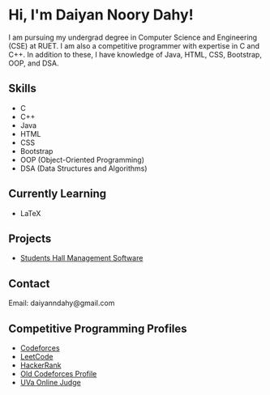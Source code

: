 <!DOCTYPE html>
<html lang="en">
<head>
    <meta charset="UTF-8">
    <meta name="viewport" content="width=device-width, initial-scale=1.0">
    <title>Daiyan Noory Dahy's GitHub Profile</title>
</head>
<body>

<h1>Hi, I'm Daiyan Noory Dahy!</h1>
<p>
    I am pursuing my undergrad degree in Computer Science and Engineering (CSE) at RUET.
    I am also a competitive programmer with expertise in C and C++. 
    In addition to these, I have knowledge of Java, HTML, CSS, Bootstrap, OOP, and DSA.
</p>

<h2>Skills</h2>
<ul>
    <li>C</li>
    <li>C++</li>
    <li>Java</li>
    <li>HTML</li>
    <li>CSS</li>
    <li>Bootstrap</li>
    <li>OOP (Object-Oriented Programming)</li>
    <li>DSA (Data Structures and Algorithms)</li>
</ul>

<h2>Currently Learning</h2>
<ul>
    <li>LaTeX</li>
</ul>

<h2>Projects</h2>
<ul>
    <li><a href="https://github.com/DaiyanNDahy/CSE2100" target="_blank">Students Hall Management Software</a></li>
</ul>

<h2>Contact</h2>
<p>Email: daiyanndahy@gmail.com</p>

<h2>Competitive Programming Profiles</h2>
<ul>
    <li><a href="https://codeforces.com/profile/shadaBhai2.0" target="_blank">Codeforces</a></li>
    <li><a href="https://leetcode.com/u/daiyanndahy/" target="_blank">LeetCode</a></li>
    <li><a href="https://www.hackerrank.com/profile/daiyanndahy" target="_blank">HackerRank</a></li>
    <li><a href="https://codeforces.com/profile/shadaBhai" target="_blank">Old Codeforces Profile</a></li>
    <li><a href="https://uhunt.onlinejudge.org/id/893973" target="_blank">UVa Online Judge</a></li>
</ul>

</body>
</html>
